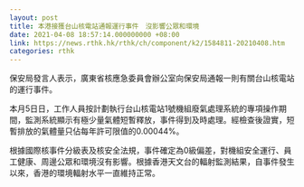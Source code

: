```yaml
---
layout: post
title: 本港接獲台山核電站通報運行事件　沒影響公眾和環境　
date: 2021-04-08 18:57:14.000000000 +08:00
link: https://news.rthk.hk/rthk/ch/component/k2/1584811-20210408.htm
categories: rthk
---
```


保安局發言人表示，廣東省核應急委員會辦公室向保安局通報一則有關台山核電站的運行事件。
 
本月5日日，工作人員按計劃執行台山核電站1號機組廢氣處理系統的專項操作期間，監測系統顯示有極少量氣體短暫釋放，事件得到及時處理。經檢查後證實，短暫排放的氣體量只佔每年許可限值的0.00044%。
 
根據國際核事件分級表及核安全法規，事件確定為0級偏差，對機組安全運行、員工健康、周邊公眾和環境沒有影響。根據香港天文台的輻射監測結果，自事件發生以來，香港的環境輻射水平一直維持正常。
